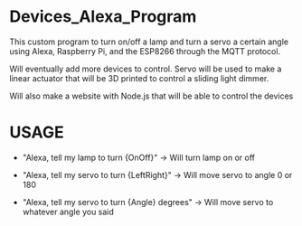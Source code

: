 # Devices_Alexa_Program
This custom program to turn on/off a lamp and turn a servo a certain angle using Alexa, Raspberry Pi, and the ESP8266 through the MQTT protocol. 

Will eventually add more devices to control. Servo will be used to make a linear actuator that will be 3D printed to control a sliding light dimmer. 

Will also make a website with Node.js that will be able to control the devices 

# USAGE

* "Alexa, tell my lamp to turn {OnOff}" -> Will turn lamp on or off

* "Alexa, tell my servo to turn {LeftRight}" -> Will move servo to angle 0 or 180

* "Alexa, tell my servo to turn {Angle} degrees" -> Will move servo to whatever angle you said
